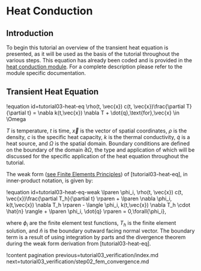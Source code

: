 # Heat Conduction

## Introduction

To begin this tutorial an overview of the transient heat equation is presented, as it will be
used as the basis of the tutorial throughout the various steps. This equation has already been
coded and is provided in the [heat conduction module](modules/heat_conduction/index.md). For
a complete description please refer to the module specific documentation.

## Transient Heat Equation

!equation id=tutorial03-heat-eq
\rho(t, \vec{x}) c(t, \vec{x})\frac{\partial T}{\partial t} = \nabla k(t,\vec{x}) \nabla T + \dot{q}\,\text{for}\,\vec{x} \in \Omega

$T$ is temperature, $t$ is time, $\vec{x}$ is the vector of spatial coordinates, $\rho$ is the
density, $c$ is the specific heat capacity, $k$ is the thermal conductivity, $\dot{q}$ is a heat source,
and $\Omega$ is the spatial domain. Boundary conditions are defined on the boundary of the
domain $\partial \Omega$, the type and application of which will be discussed for the specific
application of the heat equation throughout the tutorial.

The weak form ([see Finite Elements Principles](finite_element_concepts/fem_principles.md)) of
[tutorial03-heat-eq], in inner-product notation, is given by:

!equation id=tutorial03-heat-eq-weak
\lparen \phi_i, \rho(t, \vec{x}) c(t, \vec{x})\frac{\partial T_h}{\partial t} \rparen +
\lparen \nabla \phi_i, k(t,\vec{x}) \nabla T_h \rparen -
\langle \phi_i, k(t,\vec{x}) \nabla T_h \cdot \hat{n} \rangle +
\lparen \phi_i, \dot{q} \rparen = 0\,\forall{\phi_i},

where $\phi_i$ are the finite element test functions, $T_h$ is the finite element solution, and
$\hat{n}$ is the boundary outward facing normal vector. The boundary term is a result of using
integration by parts and the divergence theorem during the weak form derivation from
[tutorial03-heat-eq].

!content pagination previous=tutorial03_verification/index.md
                    next=tutorial03_verification/step02_fem_convergence.md
